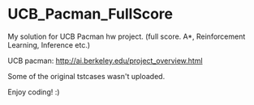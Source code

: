 # UCB_Pacman_FullScore
My solution for UCB Pacman hw project. (full score. A*, Reinforcement Learning, Inference etc.)

UCB pacman: http://ai.berkeley.edu/project_overview.html

Some of the original tstcases wasn't uploaded.

Enjoy coding! :)
